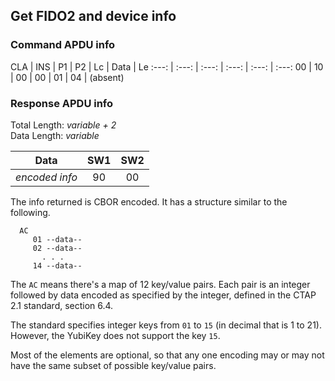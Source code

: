 <!-- Copyright 2022 Yubico AB

Licensed under the Apache License, Version 2.0 (the "License");
you may not use this file except in compliance with the License.
You may obtain a copy of the License at

    http://www.apache.org/licenses/LICENSE-2.0

Unless required by applicable law or agreed to in writing, software
distributed under the License is distributed on an "AS IS" BASIS,
WITHOUT WARRANTIES OR CONDITIONS OF ANY KIND, either express or implied.
See the License for the specific language governing permissions and
limitations under the License. -->

## Get FIDO2 and device info

### Command APDU info

CLA | INS | P1 | P2 | Lc | Data | Le
:---: | :---: | :---: | :---: | :---: | :---:
00 | 10 | 00 | 00 | 01 | 04 | (absent)

### Response APDU info

Total Length: *variable + 2*\
Data Length: *variable*

Data           | SW1 | SW2
:-------------:| :-: | :---:
*encoded info* | 90  | 00

The info returned is CBOR encoded. It has a structure similar to the
following.

```
  AC
     01 --data--
     02 --data--
       . . .
     14 --data--
```

The `AC` means there's a map of 12 key/value pairs. Each pair is an
integer followed by data encoded as specified by the integer, defined in
the CTAP 2.1 standard, section 6.4.

The standard specifies integer keys from `01` to `15` (in decimal that
is 1 to 21). However, the YubiKey does not support the key `15`.

Most of the elements are optional, so that any one encoding may or may
not have the same subset of possible key/value pairs.
